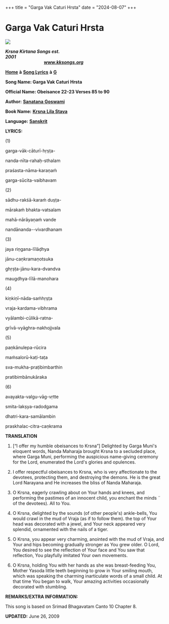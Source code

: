 +++
title = "Garga Vak Caturi Hrsta"
date = "2024-08-07"
+++

# Garga Vak Caturi Hrsta
**[![](http://kksongs.org/image_files/image002.jpg)](http://kksongs.org/)**

**_Krsna_** **_Kirtana Songs est. 2001_**                                                                                                                                                      **_www.kksongs.org_**

**[Home](http://kksongs.org/)** **à** **[Song Lyrics](http://kksongs.org/lyrics.html)** **à** **[G](http://kksongs.org/songs/song_g.html)**

**Song Name: Garga Vak Caturi Hrsta**

**Official Name: Obeisance 22-23 Verses 85 to 90**

**Author:** [**Sanatana** **Goswami**](http://kksongs.org/authors/list/sanatana_g.html)

**Book Name:** [**Krsna** **Lila Stava**](http://kksongs.org/authors/krsnalilastava.html)

**Language:** [**Sanskrit**](http://kksongs.org/language/list/sanskrit.html)

**LYRICS:**

(1)

garga-vāk-cāturī-hṛṣṭa\-

nanda-nīta-rahaḥ-sthalam

praśasta-nāma-karaṇaḿ

garga-sūcita-vaibhavam

(2)

sādhu-rakśā-karaḿ duṣṭa-

mārakaḿ bhakta-vatsalam

mahā-nārāyaṇaḿ vande

nandānanda\--vivardhanam

(3)

jaya riṇgana-līlāḍhya

jānu-caṇkramaṇotsuka

ghṛṣṭa-jānu-kara-dvandva

maugdhya-līlā-manohara

(4)

kiṇkiṇī-nāda-saḿhṛṣṭa

vraja-kardama-vibhrama

vyālambi-cūlikā-ratna\-

grīvā-vyāghra-nakhojjvala

(5)

paṇkānulepa-rūcira

maḿsalorū-kaṭi-taṭa

sva-mukha-praṭibimbarthin

pratibimbānukāraka

(6)

avayakta-valgu-vāg-vṛtte

smita-lakṣya-radodgama

dhatri-kara-samālambin

praskhalac-citra-caṇkrama

**TRANSLATION**

1) \[“I offer my humble obeisances to Krsna”\] Delighted by Garga Muni's eloquent words, Nanda Maharaja brought Krsna to a secluded place, where Garga Muni, performing the auspicious name-giving ceremony for the Lord, enumerated the Lord's glories and opulences.

2) I offer respectful obeisances to Krsna, who is very affectionate to the devotees, protecting them, and destroying the demons. He is the great Lord Narayana and He increases the bliss of Nanda Maharaja.

3) O Krsna, eagerly crawling about on Your hands and knees, and performing the pastimes of an innocent child, you enchant the minds ¨ of the devotees). All to You.

4) O Krsna, delighted by the sounds (of other people's) ankle-bells, You would crawl in the mud of Vraja (as if to follow them). the top of Your head was decorated with a jewel, and Your neck appeared very splendid, ornamented with the nails of a tiger.

5) O Krsna, you appear very charming, anointed with the mud of Vraja, and Your and hips becoming gradually stronger as You grew older. O Lord, You desired to see the reflection of Your face and You saw that reflection, You playfully imitated Your own movements.

6) O Krsna, holding You with her hands as she was breast-feeding You, Mother Yasoda little teeth beginning to grow in Your smiling mouth, which was speaking the charming inarticulate words of a small child. At that time You began to walk, Your amazing activities occasionally decorated with stumbling.

**REMARKS/EXTRA INFORMATION:**

This song is based on Srimad Bhagavatam Canto 10 Chapter 8.

**UPDATED:** June 26, 2009